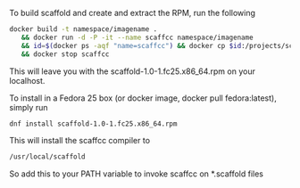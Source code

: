 To build scaffold and create and extract the RPM, run the following 

```bash
docker build -t namespace/imagename . 
   && docker run -d -P -it --name scaffcc namespace/imagename 
   && id=$(docker ps -aqf "name=scaffcc") && docker cp $id:/projects/scaffold-1.0-1.fc25.x86_64.rpm . 
   && docker stop scaffcc
```
This will leave you with the scaffold-1.0-1.fc25.x86_64.rpm on your localhost. 

To install in a Fedora 25 box (or docker image, docker pull fedora:latest), 
simply run 
```bash
dnf install scaffold-1.0-1.fc25.x86_64.rpm
```

This will install the scaffcc compiler to 
```bash
/usr/local/scaffold
```
So add this to your PATH variable to invoke scaffcc on 
*.scaffold files
